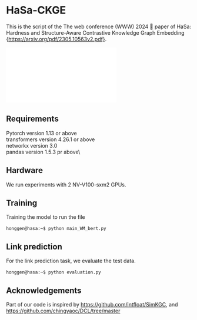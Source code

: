 # HaSa-CKGE
This is the script of the The web conference (WWW) 2024 🥣 paper of HaSa: Hardness and Structure-Aware Contrastive Knowledge
Graph Embedding {https://arxiv.org/pdf/2305.10563v2.pdf}. 

![Diagram of paper](hasa_diagram.pdf)
## Requirements
Pytorch version 1.13 or above \
transformers version 4.26.1 or above\
networkx version 3.0\
pandas version 1.5.3 pr above\
## Hardware
We run experiments with 2 NV-V100-sxm2 GPUs.
## Training
Training the model to run the file

```console
honggen@hasa:~$ python main_WM_bert.py
```
## Link prediction

For the link prediction task, we evaluate the test data.

```console
honggen@hasa:~$ python evaluation.py
```

## Acknowledgements

Part of our code is inspired by 
https://github.com/intfloat/SimKGC, and https://github.com/chingyaoc/DCL/tree/master

